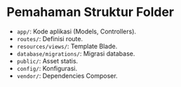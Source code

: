# Pemahaman Struktur Folder
- `app/`: Kode aplikasi (Models, Controllers).
- `routes/`: Definisi route.
- `resources/views/`: Template Blade.
- `database/migrations/`: Migrasi database.
- `public/`: Asset statis.
- `config/`: Konfigurasi.
- `vendor/`: Dependencies Composer.